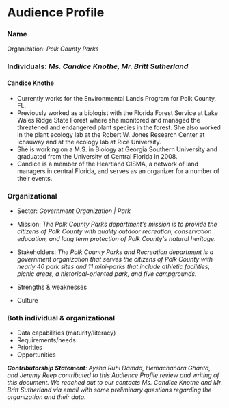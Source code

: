 # Audience Profile

### Name
Organization: _Polk County Parks_

### Individuals: _Ms. Candice Knothe, Mr. Britt Sutherland_

#### Candice Knothe

* Currently works for the Environmental Lands Program for Polk County, FL.
* Previously worked as a biologist with the Florida Forest Service at Lake Wales Ridge State Forest where she monitored and managed the threatened and endangered plant species in the forest. She also worked in the plant ecology lab at the Robert W. Jones Research Center at Ichauway and at the ecology lab at Rice University.
* She is working on a M.S. in Biology at Georgia Southern University and graduated from the University of Central Florida in 2008.
* Candice is a member of the Heartland CISMA, a network of land managers in central Florida, and serves as an organizer for a number of their events.

### Organizational
* Sector:
  _Government Organization | Park_
  
* Mission: 
  _The Polk County Parks department's mission is to provide the citizens of Polk County with quality outdoor recreation, conservation education, and long term protection of Polk County's natural heritage._
  
* Stakeholders: 
  _The Polk County Parks and Recreation department is a government organization that serves the citizens of Polk County with nearly 40 park sites and 11 mini-parks that include athletic facilities, picnic areas, a historical-oriented park, and five campgrounds._
  
* Strengths & weaknesses
* Culture

### Both individual & organizational
* Data capabilities (maturity/literacy)
* Requirements/needs
* Priorities
* Opportunities

_**Contributorship Statement**: Aysha Ruhi Damda, Hemachandra Ghanta, and Jeremy Reep contributed to this Audience Profile review and writing of this document. We reached out to our contacts Ms. Candice Knothe and Mr. Britt Sutherland via email with some preliminary questions regarding the organization and their data._
